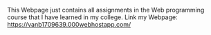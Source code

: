 This Webpage just contains all assignments in the Web programming course that I have learned in my college.
Link my Webpage: https://vanb1709639.000webhostapp.com/